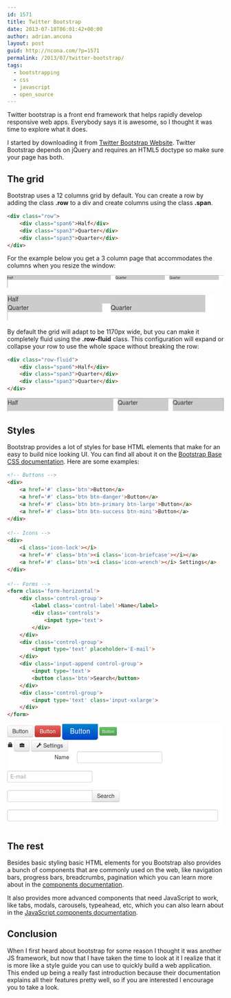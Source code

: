 ```yaml
---
id: 1571
title: Twitter Bootstrap
date: 2013-07-18T06:01:42+00:00
author: adrian.ancona
layout: post
guid: http://ncona.com/?p=1571
permalink: /2013/07/twitter-bootstrap/
tags:
  - bootstrapping
  - css
  - javascript
  - open_source
---
```

Twitter bootstrap is a front end framework that helps rapidly develop responsive web apps. Everybody says it is awesome, so I thought it was time to explore what it does.

I started by downloading it from [Twitter Bootstrap Website](http://twitter.github.io/bootstrap/index.html "Download Twitter Bootstrap"). Twitter Bootstrap depends on jQuery and requires an HTML5 doctype so make sure your page has both.

<!--more-->

## The grid

Bootstrap uses a 12 columns grid by default. You can create a row by adding the class **.row** to a div and create columns using the class **.span<n>**.

```html
<div class="row">
    <div class="span6">Half</div>
    <div class="span3">Quarter</div>
    <div class="span3">Quarter</div>
</div>
```

For the example below you get a 3 column page that accommodates the columns when you resize the window:

[<img src="/images/posts/full_size.png" alt="full_size" />](/images/posts/full_size.png)

[<img src="/images/posts/resized.png" alt="resized" />](/images/posts/resized.png)

By default the grid will adapt to be 1170px wide, but you can make it completely fluid using the **.row-fluid** class. This configuration will expand or collapse your row to use the whole space without breaking the row:

```html
<div class="row-fluid">
    <div class="span6">Half</div>
    <div class="span3">Quarter</div>
    <div class="span3">Quarter</div>
</div>
```

[<img src="/images/posts/fluid.png" alt="fluid" />](/images/posts/fluid.png)

## Styles

Bootstrap provides a lot of styles for base HTML elements that make for an easy to build nice looking UI. You can find all about it on the [Bootstrap Base CSS documentation](http://twitter.github.io/bootstrap/base-css.html "Base CSS"). Here are some examples:

```html
<!-- Buttons -->
<div>
    <a href='#' class='btn'>Button</a>
    <a href='#' class='btn btn-danger'>Button</a>
    <a href='#' class='btn btn-primary btn-large'>Button</a>
    <a href='#' class='btn btn-success btn-mini'>Button</a>
</div>

<!-- Icons -->
<div>
    <i class='icon-lock'></i>
    <a href='#' class='btn'><i class='icon-briefcase'></i></a>
    <a href='#' class='btn'><i class='icon-wrench'></i> Settings</a>
</div>

<!-- Forms -->
<form class='form-horizontal'>
    <div class='control-group'>
        <label class='control-label'>Name</label>
        <div class='controls'>
            <input type='text'>
        </div>
    </div>
    <div class='control-group'>
        <input type='text' placeholder='E-mail'>
    </div>
    <div class='input-append control-group'>
        <input type='text'>
        <button class='btn'>Search</button>
    </div>
    <div class='control-group'>
        <input type='text' class='input-xxlarge'>
    </div>
</form>
```

[<img src="/images/posts/base_css1.png" alt="base_css" />](/images/posts/base_css1.png)

## The rest

Besides basic styling basic HTML elements for you Bootstrap also provides a bunch of components that are commonly used on the web, like navigation bars, progress bars, breadcrumbs, pagination which you can learn more about in the [components documentation](http://twitter.github.io/bootstrap/components.html "Bootstrap components").

It also provides more advanced components that need JavaScript to work, like tabs, modals, carousels, typeahead, etc, which you can also learn about in the [JavaScript components documentation](http://twitter.github.io/bootstrap/javascript.html "Bootstrap JS").

## Conclusion

When I first heard about bootstrap for some reason I thought it was another JS framework, but now that I have taken the time to look at it I realize that it is more like a style guide you can use to quickly build a web application. This ended up being a really fast introduction because their documentation explains all their features pretty well, so if you are interested I encourage you to take a look.
